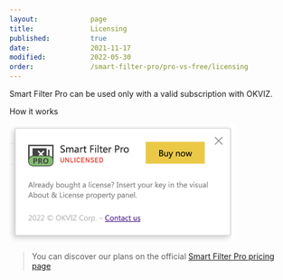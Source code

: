 ```yaml
---
layout:             page
title:              Licensing
published:          true
date:               2021-11-17
modified:           2022-05-30
order:              /smart-filter-pro/pro-vs-free/licensing
---
```


Smart Filter Pro can be used only with a valid subscription with OKVIZ.   

<todo>How it works</todo>

<img src="images/licensing.png" width="400">

> You can discover our plans on the official [Smart Filter Pro pricing page](https://okviz.com/smart-filter-pro/#pricing)
